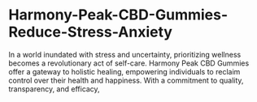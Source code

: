 # Harmony-Peak-CBD-Gummies-Reduce-Stress-Anxiety
In a world inundated with stress and uncertainty, prioritizing wellness becomes a revolutionary act of self-care. Harmony Peak CBD Gummies offer a gateway to holistic healing, empowering individuals to reclaim control over their health and happiness. With a commitment to quality, transparency, and efficacy,
